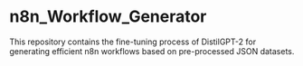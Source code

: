 # n8n_Workflow_Generator
This repository contains the fine-tuning process of DistilGPT-2 for generating efficient n8n workflows based on pre-processed JSON datasets.
